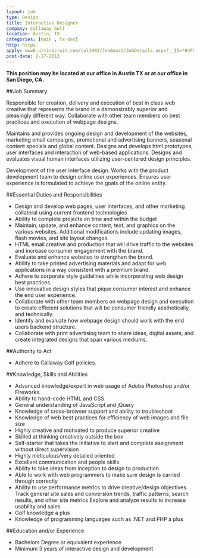 ```yaml
---
layout: job
type: Design
title: Interactive Designer
company: Callaway Golf
location: Austin, TX
categories: [main , tx-des]
http: https
apply: www9.ultirecruit.com/cal1002/JobBoard/JobDetails.aspx?__ID=*04F99735CB9F1C63
post-date: 2-17-2013
---
```


**This position may be located at our office in Austin TX or at our office in San Diego, CA.**
 
##Job Summary

Responsible for creation, delivery and execution of best in class web creative that represents the brand in a demonstrably superior and pleasingly different way.  Collaborate with other team members on best practices and execution of webpage designs. 

Maintains and provides ongoing design and development of the websites, marketing email campaigns, promotional and advertising banners, seasonal content specials and global content.  Designs and develops html prototypes, user interfaces and interaction of web-based applications. Designs and evaluates visual human interfaces utilizing user-centered design principles. 

Development of the user interface design. Works with the product development team to design online user experiences. Ensures user experience is formulated to achieve the goals of the online entity.

 
##Essential Duties and Responsibilities

* Design and develop web pages, user interfaces, and other marketing collateral using current frontend technologies
* Ability to complete projects on time and within the budget
* Maintain, update, and enhance content, text, and graphics on the various websites.  Additional modifications include updating images, flash movies, and site layout changes.
* HTML email creative and production that will drive traffic to the websites and increase consumer engagement with the brand.
* Evaluate and enhance websites to strengthen the brand.
* Ability to take printed advertising materials and adapt for web applications in a way consistent with a premium brand.
* Adhere to corporate style guidelines while incorporating web design best practices.
* Use innovative design styles that pique consumer interest and enhance the end user experience.
* Collaborate with other team members on webpage design and execution to create efficient solutions that will be consumer friendly aesthetically, and technically.
* Identify and evaluate how webpage design should work with the end users backend structure.
* Collaborate with print advertising team to share ideas, digital assets, and create integrated designs that span various mediums.
 
##Authority to Act

* Adhere to Callaway Golf policies.

##Knowledge, Skills and Abilities

* Advanced knowledge/expert in web usage of Adobe Photoshop and/or Fireworks.
* Ability to hand-code HTML and CSS
* General understanding of JavaScript and jQuery
* Knowledge of cross-browser support and ability to troubleshoot
* Knowledge of web best practices for efficiency of web images and file size
* Highly creative and motivated to produce superior creative
* Skilled at thinking creatively outside the box
* Self-starter that takes the initiative to start and complete assignment without direct supervision
* Highly meticulous/very detailed oriented
* Excellent communication and people skills
* Ability to take ideas from inception to design to production
* Able to work with web programmers to make sure design is carried through correctly
* Ability to use performance metrics to drive creative/design objectives.  Track general site sales and conversion trends, traffic patterns, search results, and other site metrics Explore and analyze results to increase usability and sales
* Golf knowledge a plus
* Knowledge of programming languages such as .NET and PHP a plus

##Education and/or Experience

* Bachelors Degree or equivalent experience
* Minimum 3 years of interactive design and development